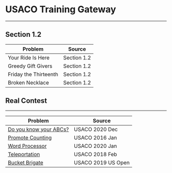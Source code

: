 # USACO Training Gateway
---
## Section 1.2
|Problem                  |Source|
|-------------------------|---------------|
|Your Ride Is Here|Section 1.2|
|Greedy Gift Givers|Section 1.2|
|Friday the Thirteenth|Section 1.2|
|Broken Necklace|Section 1.2|


## Real Contest
---
|Problem                  |Source|
|-------------------------|---------------|
|[Do you know your ABCs?](http://www.usaco.org/index.php?page=viewproblem2&cpid=1059)|USACO 2020 Dec|
|[Promote Counting](http://www.usaco.org/index.php?page=viewproblem2&cpid=591)|USACO 2016 Jan|
|[Word Processor](http://www.usaco.org/index.php?page=viewproblem2&cpid=987)|USACO 2020 Jan|
|[Teleportation](http://www.usaco.org/index.php?page=viewproblem2&cpid=807)|USACO 2018 Feb|
|[Bucket Brigate](http://www.usaco.org/index.php?page=viewproblem2&cpid=939)|USACO 2019 US Open|
